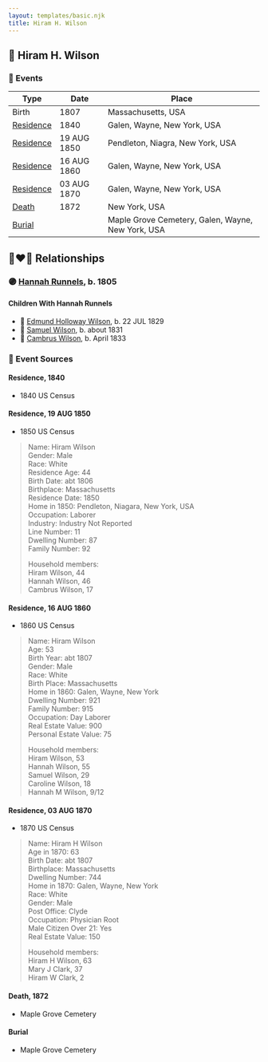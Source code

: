 ```yaml
---
layout: templates/basic.njk
title: Hiram H. Wilson
---
```

## 🔵 Hiram H. Wilson

### 📆 Events

Type | Date | Place
------ | ------ | ------
Birth | 1807 | Massachusetts, USA
[Residence](#event-event-0) | 1840 | Galen, Wayne, New York, USA
[Residence](#event-event-1) | 19 AUG 1850 | Pendleton, Niagra, New York, USA
[Residence](#event-event-2) | 16 AUG 1860 | Galen, Wayne, New York, USA
[Residence](#event-event-3) | 03 AUG 1870 | Galen, Wayne, New York, USA
[Death](#event-event-7) | 1872 | New York, USA
[Burial](#event-event-8) |  | Maple Grove Cemetery, Galen, Wayne, New York, USA

## 👩‍❤️‍👨 Relationships

### 🟣 [Hannah Runnels](/people/9/9135776), b. 1805

#### Children With Hannah Runnels
* 🔵 [Edmund Holloway Wilson](/people/6/67777324), b. 22 JUL 1829
* 🔵 [Samuel Wilson](/people/2/26563376), b. about 1831
* 🔵 [Cambrus Wilson](/people/8/82575654), b. April 1833
### 📰 Event Sources

#### <a id="event-event-0"></a> Residence, 1840
* 1840 US Census

#### <a id="event-event-1"></a> Residence, 19 AUG 1850
* 1850 US Census
>   
  > Name: Hiram Wilson  
  > Gender: Male  
  > Race: White  
  > Residence Age: 44  
  > Birth Date: abt 1806  
  > Birthplace: Massachusetts  
  > Residence Date: 1850  
  > Home in 1850: Pendleton, Niagara, New York, USA  
  > Occupation: Laborer  
  > Industry: Industry Not Reported  
  > Line Number: 11  
  > Dwelling Number: 87  
  > Family Number: 92  
  >   
  > Household members:  
  > Hiram Wilson, 44  
  > Hannah Wilson, 46  
  > Cambrus Wilson, 17

#### <a id="event-event-2"></a> Residence, 16 AUG 1860
* 1860 US Census
>   
  > Name: Hiram Wilson  
  > Age: 53  
  > Birth Year: abt 1807  
  > Gender: Male  
  > Race: White  
  > Birth Place: Massachusetts  
  > Home in 1860: Galen, Wayne, New York  
  > Dwelling Number: 921  
  > Family Number: 915  
  > Occupation: Day Laborer  
  > Real Estate Value: 900  
  > Personal Estate Value: 75  
  >   
  > Household members:  
  > Hiram Wilson, 53  
  > Hannah Wilson, 55  
  > Samuel Wilson, 29  
  > Caroline Wilson, 18  
  > Hannah M Wilson, 9/12  
  >

#### <a id="event-event-3"></a> Residence, 03 AUG 1870
* 1870 US Census
>   
  > Name: Hiram H Wilson  
  > Age in 1870: 63  
  > Birth Date: abt 1807  
  > Birthplace: Massachusetts  
  > Dwelling Number: 744  
  > Home in 1870: Galen, Wayne, New York  
  > Race: White  
  > Gender: Male  
  > Post Office: Clyde  
  > Occupation: Physician Root  
  > Male Citizen Over 21: Yes  
  > Real Estate Value: 150  
  >   
  > Household members:  
  > Hiram H Wilson, 63  
  > Mary J Clark, 37  
  > Hiram W Clark, 2

#### <a id="event-event-7"></a> Death, 1872
* Maple Grove Cemetery

#### <a id="event-event-8"></a> Burial
* Maple Grove Cemetery
